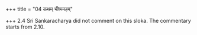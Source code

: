 +++
title = "04 कथम् भीष्ममहम्"

+++
2.4 Sri Sankaracharya did not comment on this sloka. The commentary
starts from 2.10.  
  
